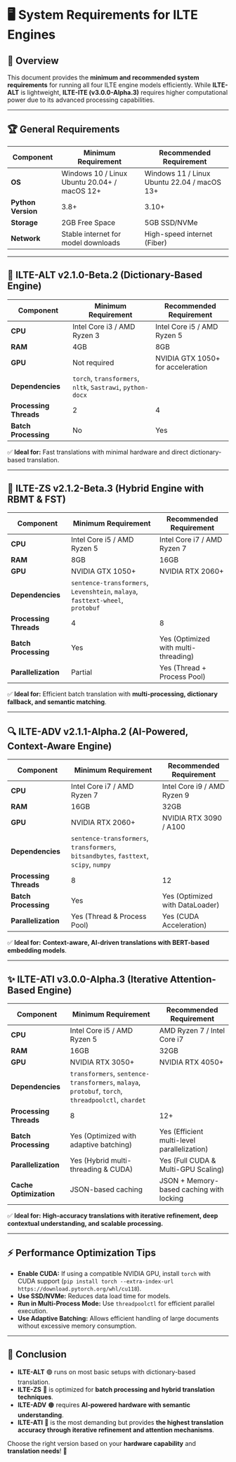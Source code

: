 # 🖥️ System Requirements for ILTE Engines

## 🚀 Overview
This document provides the **minimum and recommended system requirements** for running all four ILTE engine models efficiently. While **ILTE-ALT** is lightweight, **ILTE-ITE (v3.0.0-Alpha.3)** requires higher computational power due to its advanced processing capabilities.

---

## 🏆 **General Requirements**
| Component   | Minimum Requirement | Recommended Requirement |
|------------|---------------------|-------------------------|
| **OS** | Windows 10 / Linux Ubuntu 20.04+ / macOS 12+ | Windows 11 / Linux Ubuntu 22.04 / macOS 13+ |
| **Python Version** | 3.8+ | 3.10+ |
| **Storage** | 2GB Free Space | 5GB SSD/NVMe |
| **Network** | Stable internet for model downloads | High-speed internet (Fiber) |

---

## 🌱 **ILTE-ALT v2.1.0-Beta.2 (Dictionary-Based Engine)**
| Component   | Minimum Requirement | Recommended Requirement |
|------------|---------------------|-------------------------|
| **CPU** | Intel Core i3 / AMD Ryzen 3 | Intel Core i5 / AMD Ryzen 5 |
| **RAM** | 4GB | 8GB |
| **GPU** | Not required | NVIDIA GTX 1050+ for acceleration |
| **Dependencies** | `torch`, `transformers`, `nltk`, `Sastrawi`, `python-docx` |
| **Processing Threads** | 2 | 4 |
| **Batch Processing** | No | Yes |

✅ **Ideal for:** Fast translations with minimal hardware and direct dictionary-based translation.

---

## 🧠 **ILTE-ZS v2.1.2-Beta.3 (Hybrid Engine with RBMT & FST)**
| Component   | Minimum Requirement | Recommended Requirement |
|------------|---------------------|-------------------------|
| **CPU** | Intel Core i5 / AMD Ryzen 5 | Intel Core i7 / AMD Ryzen 7 |
| **RAM** | 8GB | 16GB |
| **GPU** | NVIDIA GTX 1050+ | NVIDIA RTX 2060+ |
| **Dependencies** | `sentence-transformers`, `Levenshtein`, `malaya`, `fasttext-wheel`, `protobuf` |
| **Processing Threads** | 4 | 8 |
| **Batch Processing** | Yes | Yes (Optimized with multi-threading) |
| **Parallelization** | Partial | Yes (Thread + Process Pool) |

✅ **Ideal for:** Efficient batch translation with **multi-processing, dictionary fallback, and semantic matching**.

---

## 🔍 **ILTE-ADV v2.1.1-Alpha.2 (AI-Powered, Context-Aware Engine)**
| Component   | Minimum Requirement | Recommended Requirement |
|------------|---------------------|-------------------------|
| **CPU** | Intel Core i7 / AMD Ryzen 7 | Intel Core i9 / AMD Ryzen 9 |
| **RAM** | 16GB | 32GB |
| **GPU** | NVIDIA RTX 2060+ | NVIDIA RTX 3090 / A100 |
| **Dependencies** | `sentence-transformers`, `transformers`, `bitsandbytes`, `fasttext`, `scipy`, `numpy` |
| **Processing Threads** | 8 | 12 |
| **Batch Processing** | Yes | Yes (Optimized with DataLoader) |
| **Parallelization** | Yes (Thread & Process Pool) | Yes (CUDA Acceleration) |

✅ **Ideal for:** **Context-aware, AI-driven translations with BERT-based embedding models**.

---

## ✨ **ILTE-ATI v3.0.0-Alpha.3 (Iterative Attention-Based Engine)**
| Component   | Minimum Requirement | Recommended Requirement |
|------------|---------------------|-------------------------|
| **CPU** | Intel Core i5 / AMD Ryzen 5 | AMD Ryzen 7 / Intel Core i7 |
| **RAM** | 16GB | 32GB |
| **GPU** | NVIDIA RTX 3050+ | NVIDIA RTX 4050+ |
| **Dependencies** | `transformers`, `sentence-transformers`, `malaya`, `protobuf`, `torch`, `threadpoolctl`, `chardet` |
| **Processing Threads** | 8 | 12+ |
| **Batch Processing** | Yes (Optimized with adaptive batching) | Yes (Efficient multi-level parallelization) |
| **Parallelization** | Yes (Hybrid multi-threading & CUDA) | Yes (Full CUDA & Multi-GPU Scaling) |
| **Cache Optimization** | JSON-based caching | JSON + Memory-based caching with locking |

✅ **Ideal for:** **High-accuracy translations with iterative refinement, deep contextual understanding, and scalable processing.**

---

## ⚡ **Performance Optimization Tips**
- **Enable CUDA:** If using a compatible NVIDIA GPU, install `torch` with CUDA support (`pip install torch --extra-index-url https://download.pytorch.org/whl/cu118`).
- **Use SSD/NVMe:** Reduces data load time for models.
- **Run in Multi-Process Mode:** Use `threadpoolctl` for efficient parallel execution.
- **Use Adaptive Batching:** Allows efficient handling of large documents without excessive memory consumption.

---

## 📌 Conclusion
- **ILTE-ALT** 🟢 runs on most basic setups with dictionary-based translation.
- **ILTE-ZS** 🔵 is optimized for **batch processing and hybrid translation techniques**.
- **ILTE-ADV** 🟠 requires **AI-powered hardware with semantic understanding**.
- **ILTE-ATI** 🔴 is the most demanding but provides **the highest translation accuracy through iterative refinement and attention mechanisms**.

Choose the right version based on your **hardware capability** and **translation needs**! 🚀

